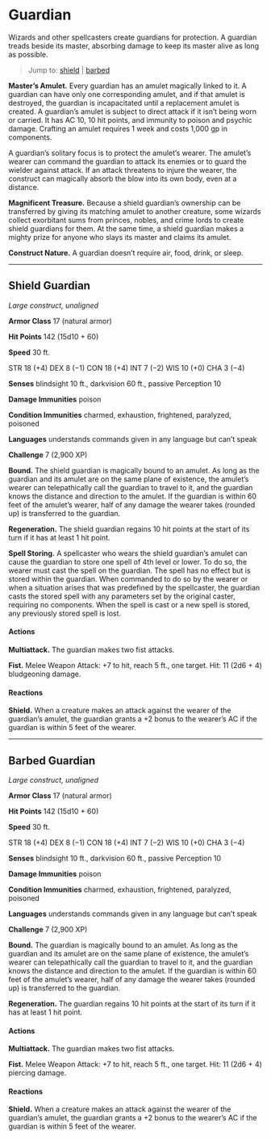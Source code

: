 # Guardian
Wizards and other spellcasters create guardians for protection. A guardian treads beside its master, absorbing damage to keep its master alive as long as possible.

> Jump to: [shield](#shield-guardian) | [barbed](#barbed-guardian)

**Master’s Amulet.** Every guardian has an amulet magically linked to it. A guardian can have only one corresponding amulet, and if that amulet is destroyed, the guardian is incapacitated until a replacement amulet is created. A guardian’s amulet is subject to direct attack if it isn’t being worn or carried. It has AC 10, 10 hit points, and immunity to poison and psychic damage. Crafting an amulet requires 1 week and costs 1,000 gp in components.

A guardian’s solitary focus is to protect the amulet’s wearer. The amulet’s wearer can command the guardian to attack its enemies or to guard the wielder against attack. If an attack threatens to injure the wearer, the construct can magically absorb the blow into its own body, even at a distance.

**Magnificent Treasure.** Because a shield guardian’s ownership can be transferred by giving its matching amulet to another creature, some wizards collect exorbitant sums from princes, nobles, and crime lords to create shield guardians for them. At the same time, a shield guardian makes a mighty prize for anyone who slays its master and claims its amulet.

**Construct Nature.** A guardian doesn’t require air, food, drink, or sleep.

---

## Shield Guardian
*Large construct, unaligned*

**Armor Class** 17 (natural armor)

**Hit Points** 142 (15d10 + 60)

**Speed** 30 ft.

STR
18 (+4)
DEX
8 (−1)
CON
18 (+4)
INT
7 (−2)
WIS
10 (+0)
CHA
3 (−4)

**Senses** blindsight 10 ft., darkvision 60 ft., passive Perception 10

**Damage Immunities** poison

**Condition Immunities** charmed, exhaustion, frightened, paralyzed, poisoned

**Languages** understands commands given in any language but can’t speak

**Challenge** 7 (2,900 XP)

**Bound.** The shield guardian is magically bound to an amulet. As long as the guardian and its amulet are on the same plane of existence, the amulet’s wearer can telepathically call the guardian to travel to it, and the guardian knows the distance and direction to the amulet. If the guardian is within 60 feet of the amulet’s wearer, half of any damage the wearer takes (rounded up) is transferred to the guardian.

**Regeneration.** The shield guardian regains 10 hit points at the start of its turn if it has at least 1 hit point.

**Spell Storing.** A spellcaster who wears the shield guardian’s amulet can cause the guardian to store one spell of 4th level or lower. To do so, the wearer must cast the spell on the guardian. The spell has no effect but is stored within the guardian. When commanded to do so by the wearer or when a situation arises that was predefined by the spellcaster, the guardian casts the stored spell with any parameters set by the original caster, requiring no components. When the spell is cast or a new spell is stored, any previously stored spell is lost.

#### Actions
**Multiattack.** The guardian makes two fist attacks.

**Fist.** Melee Weapon Attack: +7 to hit, reach 5 ft., one target. Hit: 11 (2d6 + 4) bludgeoning damage.

#### Reactions
**Shield.** When a creature makes an attack against the wearer of the guardian’s amulet, the guardian grants a +2 bonus to the wearer’s AC if the guardian is within 5 feet of the wearer.

---

## Barbed Guardian
*Large construct, unaligned*

**Armor Class** 17 (natural armor)

**Hit Points** 142 (15d10 + 60)

**Speed** 30 ft.

STR
18 (+4)
DEX
8 (−1)
CON
18 (+4)
INT
7 (−2)
WIS
10 (+0)
CHA
3 (−4)

**Senses** blindsight 10 ft., darkvision 60 ft., passive Perception 10

**Damage Immunities** poison

**Condition Immunities** charmed, exhaustion, frightened, paralyzed, poisoned

**Languages** understands commands given in any language but can’t speak

**Challenge** 7 (2,900 XP)

**Bound.** The guardian is magically bound to an amulet. As long as the guardian and its amulet are on the same plane of existence, the amulet’s wearer can telepathically call the guardian to travel to it, and the guardian knows the distance and direction to the amulet. If the guardian is within 60 feet of the amulet’s wearer, half of any damage the wearer takes (rounded up) is transferred to the guardian.

**Regeneration.** The guardian regains 10 hit points at the start of its turn if it has at least 1 hit point.

#### Actions
**Multiattack.** The guardian makes two fist attacks.

**Fist.** Melee Weapon Attack: +7 to hit, reach 5 ft., one target. Hit: 11 (2d6 + 4) piercing damage.

#### Reactions
**Shield.** When a creature makes an attack against the wearer of the guardian’s amulet, the guardian grants a +2 bonus to the wearer’s AC if the guardian is within 5 feet of the wearer.
